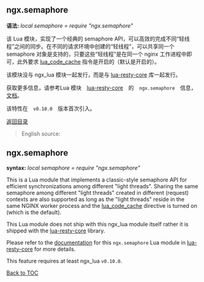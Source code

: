 ngx.semaphore
-------------
**语法:** *local semaphore = require "ngx.semaphore"*

该 Lua 模块，实现了一个经典的 semaphore API，可以高效的完成不同“轻线程”之间的同步。在不同的请求环境中创建的“轻线程”，可以共享同一个 semaphore 对象是支持的，只要这些“轻线程”是在同一个 nginx 工作进程中即可，此外要求 [lua_code_cache](#lua_code_cache) 指令是开启的（默认是开启的）。

该模块没与 ngx_lua 模块一起发行，而是与 [lua-resty-core](https://github.com/openresty/lua-resty-core) 库一起发行。

获取更多信息，请参考Lua 模块　[lua-resty-core](https://github.com/openresty/lua-resty-core)　的　`ngx.semaphore`　信息，[文档](https://github.com/openresty/lua-resty-core/blob/master/lib/ngx/semaphore.md)。

该特性在　`v0.10.0`　版本首次引入。

[返回目录](#nginx-api-for-lua)

> English source:

ngx.semaphore
-------------
**syntax:** *local semaphore = require "ngx.semaphore"*

This is a Lua module that implements a classic-style semaphore API for efficient synchronizations among
different "light threads". Sharing the same semaphore among different "light threads" created in different (request)
contexts are also supported as long as the "light threads" reside in the same NGINX worker process
and the [lua_code_cache](#lua_code_cache) directive is turned on (which is the default).

This Lua module does not ship with this ngx_lua module itself rather it is shipped with
the
[lua-resty-core](https://github.com/openresty/lua-resty-core) library.

Please refer to the [documentation](https://github.com/openresty/lua-resty-core/blob/master/lib/ngx/semaphore.md)
for this `ngx.semaphore` Lua module in [lua-resty-core](https://github.com/openresty/lua-resty-core)
for more details.

This feature requires at least ngx_lua `v0.10.0`.

[Back to TOC](#nginx-api-for-lua)
